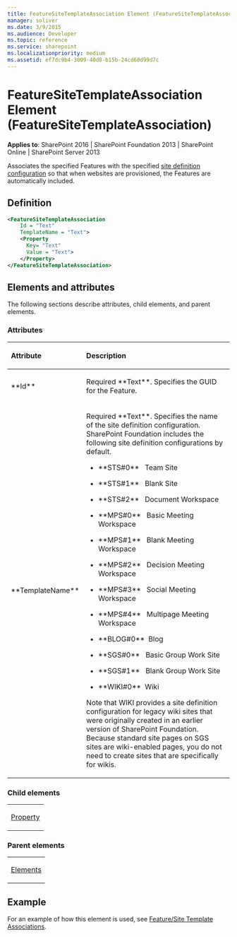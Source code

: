 ```yaml
---
title: FeatureSiteTemplateAssociation Element (FeatureSiteTemplateAssociation)
manager: soliver
ms.date: 3/9/2015
ms.audience: Developer
ms.topic: reference
ms.service: sharepoint
ms.localizationpriority: medium
ms.assetid: ef7dc9b4-3009-40d8-b15b-24cd60d99d7c
---
```


# FeatureSiteTemplateAssociation Element (FeatureSiteTemplateAssociation)

**Applies to**: SharePoint 2016 | SharePoint Foundation 2013 | SharePoint Online | SharePoint Server 2013

Associates the specified Features with the specified [site definition configuration](https://msdn.microsoft.com/library/0d76bceb-7ffa-444a-98cf-0fa1d60a1aa3(Office.15).aspx) so that when websites are provisioned, the Features are automatically included.

## Definition

```XML
<FeatureSiteTemplateAssociation 
    Id = "Text" 
    TemplateName = "Text"> 
    <Property 
      Key= "Text" 
      Value = "Text">
    </Property>
</FeatureSiteTemplateAssociation>
```

## Elements and attributes

The following sections describe attributes, child elements, and parent elements.

### Attributes

<table>
<colgroup>
<col width="20%" />
<col width="80%" />
</colgroup>
<thead>
<tr class="header">
<th align="left"><p>Attribute</p></th>
<th align="left"><p>Description</p></th>
</tr>
</thead>
<tbody>
<tr class="odd">
<td align="left"><p>**Id**</p></td>
<td align="left"><p>Required **Text**. Specifies the GUID for the Feature.</p></td>
</tr>
<tr class="even">
<td align="left"><p>**TemplateName**</p></td>
<td align="left"><p>Required **Text**. Specifies the name of the site definition configuration. SharePoint Foundation includes the following site definition configurations by default.</p>
<ul>
<li><p>**STS#0**&nbsp;&nbsp; Team Site</p></li>
<li><p>**STS#1**&nbsp;&nbsp; Blank Site</p></li>
<li><p>**STS#2**&nbsp;&nbsp; Document Workspace</p></li>
<li><p>**MPS#0**&nbsp;&nbsp; Basic Meeting Workspace</p></li>
<li><p>**MPS#1**&nbsp;&nbsp; Blank Meeting Workspace</p></li>
<li><p>**MPS#2**&nbsp;&nbsp; Decision Meeting Workspace</p></li>
<li><p>**MPS#3**&nbsp;&nbsp; Social Meeting Workspace</p></li>
<li><p>**MPS#4**&nbsp;&nbsp; Multipage Meeting Workspace</p></li>
<li><p>**BLOG#0**&nbsp;&nbsp;Blog</p></li>
<li><p>**SGS#0**&nbsp;&nbsp; Basic Group Work Site</p></li>
<li><p>**SGS#1**&nbsp;&nbsp; Blank Group Work Site</p></li>
<li><p>**WIKI#0**&nbsp;&nbsp;Wiki</p></li>
</ul>
<p>Note that WIKI provides a site definition configuration for legacy wiki sites that were originally created in an earlier version of SharePoint Foundation. Because standard site pages on SGS sites are wiki-enabled pages, you do not need to create sites that are specifically for wikis.</p></td>
</tr>
</tbody>
</table>

### Child elements

<table>
<colgroup>
<col width="100%" />
</colgroup>
<tbody>
<tr class="odd">
<td align="left"><p><a href="property-element-featuresitetemplateassociation.md">Property</a></p></td>
</tr>
</tbody>
</table>

### Parent elements

<table>
<colgroup>
<col width="100%" />
</colgroup>
<tbody>
<tr class="odd">
<td align="left"><p><a href="elements-element-featuresitetemplateassociation.md">Elements</a></p></td>
</tr>
</tbody>
</table>

## Example

For an example of how this element is used, see [Feature/Site Template Associations](feature-site-template-associations.md).








